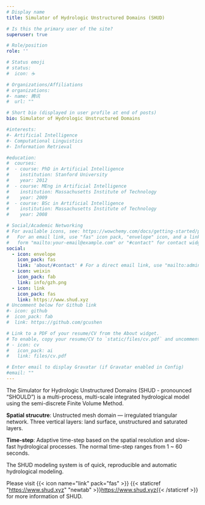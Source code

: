 ```yaml
---
# Display name
title: Simulator of Hydrologic Unstructured Domains (SHUD)

# Is this the primary user of the site?
superuser: true

# Role/position
role: ''

# Status emoji
# status:
#  icon: ☕️

# Organizations/Affiliations
# organizations:
#- name: 腾讯
#  url: ""

# Short bio (displayed in user profile at end of posts)
bio: Simulator of Hydrologic Unstructured Domains

#interests:
#- Artificial Intelligence
#- Computational Linguistics
#- Information Retrieval

#education:
#  courses:
#  - course: PhD in Artificial Intelligence
#    institution: Stanford University
#    year: 2012
#  - course: MEng in Artificial Intelligence
#    institution: Massachusetts Institute of Technology
#    year: 2009
#  - course: BSc in Artificial Intelligence
#    institution: Massachusetts Institute of Technology
#    year: 2008

# Social/Academic Networking
# For available icons, see: https://wowchemy.com/docs/getting-started/page-builder/#icons
#   For an email link, use "fas" icon pack, "envelope" icon, and a link in the
#   form "mailto:your-email@example.com" or "#contact" for contact widget.
social:
  - icon: envelope
    icon_pack: fas
    link: 'about/#contact' # For a direct email link, use "mailto:admin@shuddata.com".
  - icon: weixin
    icon_pack: fab
    link: info/gzh.png
  - icon: link
    icon_pack: fas
    link: https://www.shud.xyz
# Uncomment below for Github link
#- icon: github
#  icon_pack: fab
#  link: https://github.com/gcushen

# Link to a PDF of your resume/CV from the About widget.
# To enable, copy your resume/CV to `static/files/cv.pdf` and uncomment the lines below.
# - icon: cv
#   icon_pack: ai
#   link: files/cv.pdf

# Enter email to display Gravatar (if Gravatar enabled in Config)
#email: ""
---
```


The Simulator for Hydrologic Unstructured Domains (SHUD - pronounced “SHOULD”) is a multi-process, multi-scale integrated hydrological model using the semi-discrete Finite Volume Method.

**Spatial strucutre**: Unstructed mesh domain — irregulated triangular network. Three vertical layers: land surface, unstructured and saturated layers.

**Time-step**: Adaptive time-step based on the spatial resolution and slow-fast hydrological processes. The normal time-step ranges from 1 ~ 60 seconds.

The SHUD modeling system is of quick, reproducible and automatic hydrological modeling.


Please visit {{< icon name="link" pack="fas" >}} {{< staticref "https://www.shud.xyz" "newtab" >}}https://www.shud.xyz{{< /staticref >}} for more information of SHUD.

<!--{{< icon name="download" pack="fas" >}} {{< staticref "uploads/resume.pdf" "newtab" >}}Download{{< /staticref >}} my resumé as a PDF.
-->
